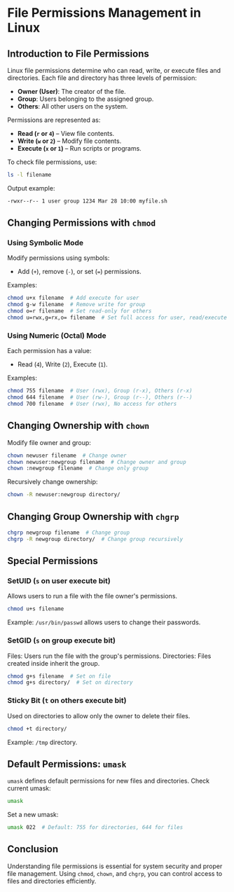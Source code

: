 # File Permissions Management in Linux

## Introduction to File Permissions
Linux file permissions determine who can read, write, or execute files and directories. Each file and directory has three levels of permission:
- **Owner (User)**: The creator of the file.
- **Group**: Users belonging to the assigned group.
- **Others**: All other users on the system.

Permissions are represented as:
- **Read (`r` or `4`)** – View file contents.
- **Write (`w` or `2`)** – Modify file contents.
- **Execute (`x` or `1`)** – Run scripts or programs.

To check file permissions, use:
```bash
ls -l filename
```
Output example:
```bash
-rwxr--r-- 1 user group 1234 Mar 28 10:00 myfile.sh
```

## Changing Permissions with `chmod`
### Using Symbolic Mode
Modify permissions using symbols:
- Add (`+`), remove (`-`), or set (`=`) permissions.

Examples:
```bash
chmod u+x filename  # Add execute for user
chmod g-w filename  # Remove write for group
chmod o=r filename  # Set read-only for others
chmod u=rwx,g=rx,o= filename  # Set full access for user, read/execute for group, and no access for others
```

### Using Numeric (Octal) Mode
Each permission has a value:
- Read (`4`), Write (`2`), Execute (`1`).

Examples:
```bash
chmod 755 filename  # User (rwx), Group (r-x), Others (r-x)
chmod 644 filename  # User (rw-), Group (r--), Others (r--)
chmod 700 filename  # User (rwx), No access for others
```

## Changing Ownership with `chown`
Modify file owner and group:
```bash
chown newuser filename  # Change owner
chown newuser:newgroup filename  # Change owner and group
chown :newgroup filename  # Change only group
```

Recursively change ownership:
```bash
chown -R newuser:newgroup directory/
```

## Changing Group Ownership with `chgrp`
```bash
chgrp newgroup filename  # Change group
chgrp -R newgroup directory/  # Change group recursively
```

## Special Permissions
### SetUID (`s` on user execute bit)
Allows users to run a file with the file owner's permissions.
```bash
chmod u+s filename
```
Example: `/usr/bin/passwd` allows users to change their passwords.

### SetGID (`s` on group execute bit)
Files: Users run the file with the group's permissions.
Directories: Files created inside inherit the group.
```bash
chmod g+s filename  # Set on file
chmod g+s directory/  # Set on directory
```

### Sticky Bit (`t` on others execute bit)
Used on directories to allow only the owner to delete their files.
```bash
chmod +t directory/
```
Example: `/tmp` directory.

## Default Permissions: `umask`
`umask` defines default permissions for new files and directories.
Check current umask:
```bash
umask
```
Set a new umask:
```bash
umask 022  # Default: 755 for directories, 644 for files
```

## Conclusion
Understanding file permissions is essential for system security and proper file management. Using `chmod`, `chown`, and `chgrp`, you can control access to files and directories efficiently.
